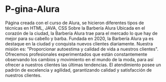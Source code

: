 # P-gina-Alura
Página creada con el curso de Alura, se hicieron diferentes tipos de técnicas en HTML, JAVA, CSS
Sobre la Barbería Alura
Ubicada en el corazón de la ciudad, la Barbería Alura trae para el mercado lo que hay de mejor para su cabello y barba. Fundada en 2020, la Barbería Alura ya es destaque en la ciudad y conquista nuevos clientes diariamente. 
Nuestra misión es: "Proporcionar autoestima y calidad de vida a nuestros clientes".
Ofrecemos profesionales experimentados que están constantemente observando los cambios y movimiento en el mundo de la moda, para así ofrecer a nuestros clientes las últimas tendencias. El atendimiento posee un padrón de excelencia y agilidad, garantizando calidad y satisfacción de nuestros clientes. 
